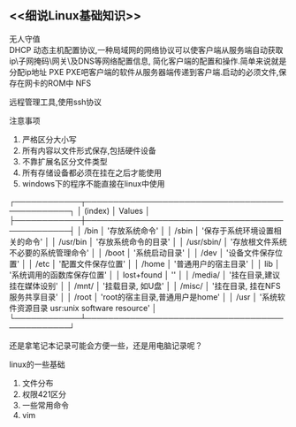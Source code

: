 ## <<细说Linux基础知识>>

无人守值  
DHCP 动态主机配置协议,一种局域网的网络协议可以使客户端从服务端自动获取ip\子网掩码\网关\及DNS等网络配置信息,
简化客户端的配置和操作.简单来说就是分配ip地址
PXE PXE吧客户端的软件从服务器端传递到客户端.启动的必须文件,保存在网卡的ROM中
NFS

远程管理工具,使用ssh协议

注意事项
1. 严格区分大小写
2. 所有内容以文件形式保存,包括硬件设备
3. 不靠扩展名区分文件类型
4. 所有存储设备都必须在挂在之后才能使用
5. windows下的程序不能直接在linux中使用

┌────────────┬───────────────────────────────────────────────┐
│  (index)   │                    Values                     │
├────────────┼───────────────────────────────────────────────┤
│    /bin    │                '存放系统命令'                 │
│   /sbin    │        '保存于系统环境设置相关的命令'         │
│  /usr/bin  │             '存放系统命令的目录'              │
│ /usr/sbin/ │     '存放根文件系统不必要的系统管理命令'      │
│   /boot    │                '系统启动目录'                 │
│    /dev    │              '设备文件保存位置'               │
│    /etc    │              '配置文件保存位置'               │
│   /home    │             '普通用户的宿主目录'              │
│    lib     │          '系统调用的函数库保存位置'           │
│ lost+found │                      ''                       │
│  /media/   │          '挂在目录,建议挂在媒体设别'          │
│   /mnt/    │               '挂载目录, 如U盘'               │
│   /misc/   │        '挂在目录, 挂在NFS服务共享目录'        │
│   /root    │        'root的宿主目录,普通用户是home'        │
│    /usr    │ '系统软件资源目录 usr:unix software resource' │
└────────────┴───────────────────────────────────────────────┘

还是拿笔记本记录可能会方便一些，还是用电脑记录呢？

linux的一些基础
1. 文件分布
2. 权限421区分
3. 一些常用命令
4. vim